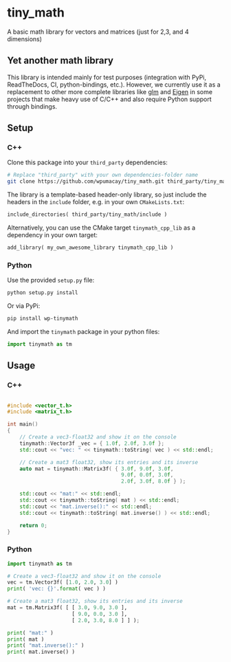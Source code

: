 # tiny_math

A basic math library for vectors and matrices (just for 2,3, and 4 dimensions)

## Yet another math library

This library is intended mainly for test purposes (integration with PyPi, ReadTheDocs, CI, python-bindings, etc.).
However, we currently use it as a replacement to other more complete libraries like [glm](https://glm.g-truc.net/0.9.9/index.html) 
and [Eigen](http://eigen.tuxfamily.org/index.php?title=Main_Page) in some projects that make heavy use of C/C++  and 
also require Python support through bindings.

## Setup

### C++

Clone this package into your `third_party` dependencies:

```bash
# Replace "third_party" with your own dependencies-folder name
git clone https://github.com/wpumacay/tiny_math.git third_party/tiny_math
```

The library is a template-based header-only library, so just include the headers in the `include` 
folder, e.g. in your own `CMakeLists.txt`:

```txt
include_directories( third_party/tiny_math/include )
```

Alternatively, you can use the CMake target `tinymath_cpp_lib` as a dependency in your own target:

```txt
add_library( my_own_awesome_library tinymath_cpp_lib )
```

### Python

Use the provided `setup.py` file:

```bash
python setup.py install
```

Or via PyPi:

```bash
pip install wp-tinymath
```

And import the `tinymath` package in your python files:

```python
import tinymath as tm
```

## Usage

### C++

```c++

#include <vector_t.h>
#include <matrix_t.h>

int main()
{
    // Create a vec3-float32 and show it on the console
    tinymath::Vector3f _vec = { 1.0f, 2.0f, 3.0f };
    std::cout << "vec: " << tinymath::toString( vec ) << std::endl;

    // Create a mat3 float32, show its entries and its inverse
    auto mat = tinymath::Matrix3f( { 3.0f, 9.0f, 3.0f,
                                     9.0f, 0.0f, 3.0f,
                                     2.0f, 3.0f, 8.0f } );

    std::cout << "mat:" << std::endl;
    std::cout << tinymath::toString( mat ) << std::endl;
    std::cout << "mat.inverse():" << std::endl;
    std::cout << tinymath::toString( mat.inverse() ) << std::endl;

    return 0;
}

```

### Python

```python
import tinymath as tm

# Create a vec3-float32 and show it on the console
vec = tm.Vector3f( [1.0, 2.0, 3.0] )
print( 'vec: {}'.format( vec ) )

# Create a mat3 float32, show its entries and its inverse
mat = tm.Matrix3f( [ [ 3.0, 9.0, 3.0 ],
                     [ 9.0, 0.0, 3.0 ],
                     [ 2.0, 3.0, 8.0 ] ] );

print( "mat:" )
print( mat )
print( "mat.inverse():" )
print( mat.inverse() )
```